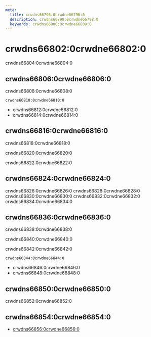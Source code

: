```yaml
---
meta:
  title: crwdns66796:0crwdne66796:0
  description: crwdns66798:0crwdne66798:0
  keywords: crwdns66800:0crwdne66800:0
---
```


# crwdns66802:0crwdne66802:0
crwdns66804:0crwdne66804:0

<entry-ad />

## crwdns66806:0crwdne66806:0
crwdns66808:0crwdne66808:0

`crwdns66810:0crwdne66810:0`
- crwdns66812:0crwdne66812:0
- crwdns66814:0crwdne66814:0


## crwdns66816:0crwdne66816:0
crwdns66818:0crwdne66818:0

  crwdns66820:0crwdne66820:0

  crwdns66822:0crwdne66822:0

## crwdns66824:0crwdne66824:0
crwdns66826:0crwdne66826:0
<alert type="success">crwdns66828:0crwdne66828:0</alert>
<alert type="info">crwdns66830:0crwdne66830:0</alert>
<alert type="warning">crwdns66832:0crwdne66832:0</alert>
<alert type="error">crwdns66834:0crwdne66834:0</alert>

## crwdns66836:0crwdne66836:0
crwdns66838:0crwdne66838:0

  crwdns66840:0crwdne66840:0

  crwdns66842:0crwdne66842:0

  `crwdns66844:0crwdne66844:0`
  - crwdns66846:0crwdne66846:0
  - crwdns66848:0crwdne66848:0

## crwdns66850:0crwdne66850:0
crwdns66852:0crwdne66852:0

## crwdns66854:0crwdne66854:0
  - [crwdns66856:0crwdne66856:0]()

<doc-footer />
